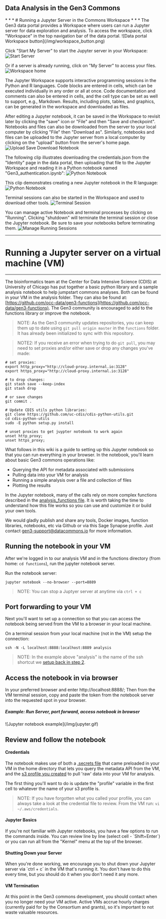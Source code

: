<h2> Data Analysis in the Gen3 Commons </h2>
* * *
# Running a Jupyter Server in the Commons Workspace
* * *
The Gen3 data portal provides a Workspace where users can run a Jupyter server for data exploration and analysis. To access the workspace, click "Workspace" in the top navigation bar of the data portal.
![Data portal Workspace button](/img/workspace_button.png)

Click "Start My Server" to start the Jupyter server in your Workspace:
![Start Server](/img/start_server.png)

Or if a server is already running, click on "My Server" to access your files.
![Workspace home](/img/my_server.png)

The Jupyter Workspace supports interactive programming sessions in the Python and R languages. Code blocks are entered in cells, which can be executed individually in any order or all at once. Code documentation and comments can also be entered in cells, and the cell type can be set as well to support, e.g., Markdown. Results, including plots, tables, and graphics, can be generated in the workspace and downloaded as files.

After editing a Jupyter notebook, it can be saved in the Workspace to revisit later by clicking the "save" icon or "File" and then "Save and checkpoint". Notebooks and files can also be downloaded from the server to your local computer by clicking "File" then "Download as". Similarly, notebooks and files can be uploaded to the Jupyter server from a local computer by clicking on the "upload" button from the server's home page.
![Upload Save Download Notebook](/img/upload_save_download.gif)

The following clip illustrates downloading the credentials.json from the "Identity" page in the data portal, then uploading that file to the Jupyter Workspace and reading it in a Python notebook named "Gen3_authentication.ipynb":
![Python Notebook](/img/authentication.gif)

This clip demonstrates creating a new Jupyter notebook in the R language:
![Python Notebook](/img/R_jupyter_notebook_workspace.gif)

Terminal sessions can also be started in the Workspace and used to download other tools.
![Terminal Session](/img/terminal_session.gif)

You can manage active Notebook and terminal processes by clicking on "Running". Clicking "shutdown" will terminate the terminal session or close the Jupyter notebook. Be sure to save your notebooks before terminating them.
![Manage Running Sessions](/img/running.gif)

* * *
# Running a Jupyter server on a virtual machine (VM)
* * *

The bioinformatics team at the Center for Data Intensive Science (CDIS) at University of Chicago has put together a basic python library and a sample analysis notebook to help jumpstart commons analyses.    Both can be found in your VM in the analysis folder.    They can also be found at: [https://github.com/occ-data/gen3-functions](https://github.com/occ-data/gen3-functions).    The Gen3 community is encouraged to add to the functions library or improve the notebook.  

> NOTE:   As the Gen3 community updates repositories, you can keep them up to date using `git pull origin master` in the `functions` folder.   It has already been initialized to sync with this repository.

> NOTE2: If you receive an error when trying to do `git pull`, you may need to set proxies and/or either save or drop any changes you've made:

```
# set proxies:
export http_proxy="http://cloud-proxy.internal.io:3128"
export https_proxy="http://cloud-proxy.internal.io:3128"

# to drop changes:
git stash save --keep-index
git stash drop

# or save changes
git commit .

# Update CDIS utils python libraries:
git clone https://github.com/uc-cdis/cdis-python-utils.git
cd cdis-python-utils
sudo -E python setup.py install

# unset proxies to get juypter notebook to work again
unset http_proxy;
unset https_proxy;
```

What follows in this wiki is a guide to setting up this Jupyter notebook so that you can run everything in your browser.   In the notebook, you'll learn about basic Gen3 commons operations like:  

* Querying the API for metadata associated with submissions
* Pulling data into your VM for analysis
* Running a simple analysis over a file and collection of files
* Plotting the results

In the Jupyter notebook, many of the calls rely on more complex functions described in the [analysis_functions file](https://github.com/occ-data/gen3-functions/blob/master/analysis_functions_v2.py).   It is worth taking the time to understand how this file works so you can use and customize it or build your own tools.    

We would gladly publish and share any tools, Docker images, function libraries, notebooks, etc via Github or via this Sage Synapse profile.   Just contact <gen3-support@datacommons.io> for more information.

## Running the notebook in your VM

After we're logged in to our analysis VM and in the functions directory (from home: `cd functions`), run the jupyter notebook server.  

Run the notebook server:
```
jupyter notebook --no-browser --port=8889
```

>NOTE:   You can stop a Juptyer server at anytime via `ctrl + c`

## Port forwarding to your VM

Next you'll want to set up a connection so that you can access the notebook being served from the VM to a browser in your local machine.   

On a terminal session from your local machine (not in the VM) setup the connection:
```
ssh -N -L localhost:8888:localhost:8889 analysis
```

> NOTE:   In the example above "analysis" is the name of the ssh shortcut we [setup back in step 2](/user-guide/data-access/#2-ssh-to-virtual-machine-config).

## Access the notebook in via browser

In your preferred browser and enter http://localhost:8888/;   Then from the VM terminal session, copy and paste the token from the notebook server into the requested spot in your browser.

<h5> Example:   Run Server, port forward, access notebook in browser</h5>
![Jupyter notebook example](/img/jupyter.gif)

## Review and follow the notebook

<h4> Credentials </h4>

The notebook makes use of both a [.secrets file](/appendices/api/#secrets-credentials-to-query) that came preloaded in your VM in the home directory that lets you query the metadata API from the VM, and the [s3 profile you created](/user-guide/data-access/#4-access-raw-data-storage-from-virtual-machine) to pull 'raw' data into your VM for analysis.

The first thing you'll want to do is update the "profile" variable in the first cell to whatever the name of your s3 profile is.       

>NOTE:  If you have forgotten what you called your profile, you can always take a look at the credential file to review.  From the VM run:  `vi ~/.aws/credentials`.  

<h4> Jupyter Basics </h4>
If you're not familiar with Jupyter notebooks, you have a few options to run the commands inside.   You can review line by line (select cell - `Shift+Enter`) or you can run all from the "Kernel" menu at the top of the browser.   

<h4> Shutting Down your Server</h4>
When you're done working, we encourage you to shut down your Jupyter server via `ctrl + c` in the VM that's running it.  You don't have to do this every time, but you should do it when you don't need it any more.   

<h4> VM Termination </h4>
At this point in the Gen3 commons development, you should contact <Gen3-support@datacommons.io> when you no longer need your VM active.   Active VMs accrue hourly charges (currently paid for by the Consortium and grants), so it's important to not waste valuable resources.   
